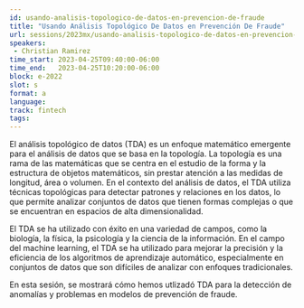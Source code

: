 ```yaml
---
id: usando-analisis-topologico-de-datos-en-prevencion-de-fraude
title: "Usando Análisis Topológico De Datos en Prevención De Fraude"
url: sessions/2023mx/usando-analisis-topologico-de-datos-en-prevencion-de-fraude
speakers:
 - Christian Ramirez
time_start: 2023-04-25T09:40:00-06:00
time_end:   2023-04-25T10:20:00-06:00
block: e-2022
slot: s
format: a
language: 
track: fintech
tags:
---
```


El análisis topológico de datos (TDA) es un enfoque matemático emergente para el análisis de datos que se basa en la topología. La topología es una rama de las matemáticas que se centra en el estudio de la forma y la estructura de objetos matemáticos, sin prestar atención a las medidas de longitud, área o volumen. En el contexto del análisis de datos, el TDA utiliza técnicas topológicas para detectar patrones y relaciones en los datos, lo que permite analizar conjuntos de datos que tienen formas complejas o que se encuentran en espacios de alta dimensionalidad.

El TDA se ha utilizado con éxito en una variedad de campos, como la biología, la física, la psicología y la ciencia de la información. En el campo del machine learning, el TDA se ha utilizado para mejorar la precisión y la eficiencia de los algoritmos de aprendizaje automático, especialmente en conjuntos de datos que son difíciles de analizar con enfoques tradicionales.

En esta sesión, se mostrará cómo hemos utlizadó TDA para la detección de anomalías y problemas en modelos de prevención de fraude.
